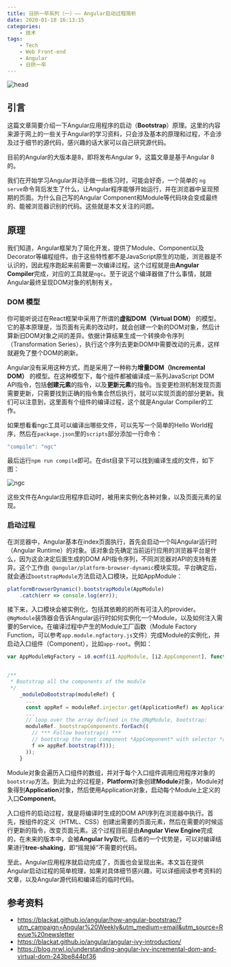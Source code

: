 ```yaml
---
title: 日拱一卒系列（一）—— Angular启动过程简析
date: 2020-01-10 16:13:15
categories:
    - 技术
tags:
    - Tech
    - Web Front-end
    - Angular
    - 日拱一卒
---
```

![head](abstract.jpg)
## 引言
这篇文章简要介绍一下Angular应用程序的启动（**Bootstrap**）原理。这里的内容来源于网上的一些关于Angular的学习资料，只会涉及基本的原理和过程，不会涉及过于细节的源代码，感兴趣的话大家可以自己研究源代码。

目前的Angular的大版本是8，即将发布Angular 9，这篇文章是基于Angular 8的。

我们在开始学习Angular并动手做一些练习时，可能会好奇，一个简单的 `ng serve`命令背后发生了什么，让Angular程序能够开始运行，并在浏览器中呈现预期的页面。为什么自己写的Angular Component和Module等代码块会变成最终的、能被浏览器识别的代码。这些就是本文关注的问题。

## 原理

我们知道，Angular框架为了简化开发，提供了Module、Component以及Decorator等编程组件。由于这些特性都不是JavaScript原生的功能，浏览器是不认识的，因此程序跑起来前需要一次编译过程。这个过程就是由**Angular Compiler**完成，对应的工具就是`ngc`。至于说这个编译器做了什么事情，就跟Angular最终呈现DOM对象的机制有关。

### DOM 模型
你可能听说过在React框架中采用了所谓的**虚拟DOM（Virtual DOM）** 的模型。它的基本原理是，当页面有元素的改动时，就会创建一个新的DOM对象，然后计算新旧DOM对象之间的差异。依据计算结果生成一个转换命令序列（Transformation Series），执行这个序列去更新DOM中需要改动的元素，这样就避免了整个DOM的刷新。
<!--more-->

Angular没有采用这种方式，而是采用了一种称为**增量DOM（Incremental DOM）** 的模型。在这种模型下，每个组件都被编译成一系列JavaScript DOM API指令，包括**创建元素**的指令，以及**更新元素**的指令。当变更检测机制发现页面需要更新，只需要找到正确的指令集合然后执行，就可以实现页面的部分更新。我们可以注意到，这里面有个组件的编译过程，这个就是Angular Compiler的工作。

如果想看看ngc工具可以编译出哪些文件，可以先写一个简单的Hello World程序，然后在`package.json`里的`scripts`部分添加一行命令：
```JavaScript
"compile": "ngc"
```
最后运行`npm run compile`即可。在dist目录下可以找到编译生成的文件，如下图：

![ngc](ngc-result.png)

这些文件在Angular应用程序启动时，被用来实例化各种对象，以及页面元素的呈现。


### 启动过程

在浏览器中，Angular基本在index页面执行，首先会启动一个叫Angular运行时（Angular Runtime）的对象。该对象会先确定当前运行应用的浏览器平台是什么，因为这会决定后面生成的DOM API指令序列，不同浏览器对API的支持有差异。这个工作由`
@angular/platform-browser-dynamic`模块实现。平台确定后，就会通过`bootstrapModule`方法启动入口模块，比如AppModule：

```JavaScript
platformBrowserDynamic().bootstrapModule(AppModule)
    .catch(err => console.log(err));
```
接下来，入口模块会被实例化，包括其依赖的的所有可注入的provider。`
@NgModule`装饰器会告诉Angular运行时如何实例化一个Module，以及如何注入需要的Service。在编译过程中产生的Module工厂函数（Module Factory Function，可以参考`app.module.ngfactory.js`文件）完成Module的实例化，并启动入口组件（Component），比如`app-root`。例如：

```javascript
var AppModuleNgFactory = i0.ɵcmf(i1.AppModule, [i2.AppComponent], function(_l) {...}


/**
 * Bootstrap all the components of the module
 */
    _moduleDoBootstrap(moduleRef) {
      ...
      const appRef = moduleRef.injector.get(ApplicationRef) as ApplicationRef;
      ...
      // loop over the array defined in the @NgModule, bootstrap:              [AppComponent]
      moduleRef._bootstrapComponents.forEach((
        // *** Follow bootstrap() ***
        // bootstrap the root component *AppComponent* with selector *app-root*
        f => appRef.bootstrap(f)));
      ));
    }
```
Module对象会遍历入口组件的数组，并对于每个入口组件调用应用程序对象的`bootstrap`方法。到此为止的过程是，**Platform**对象创建**Module**对象，Module对象得到**Application**对象，然后使用Application对象，启动每个Module上定义的入口**Component**。

入口组件的启动过程，就是将编译时生成的DOM API序列在浏览器中执行。首先，按组件的定义（HTML、CSS）创建出需要的页面元素，然后在需要的时候运行更新的指令，改变页面元素。这个过程目前是由**Angular View Engine**完成的，在未来的版本中，会被**Angular Ivy**取代。后者的一个优势是，可以对编译结果进行**tree-shaking**，即“摇晃掉”不需要的代码。

至此，Angular应用程序就启动完成了，页面也会呈现出来。本文旨在提供Angular启动过程的简单梳理，如果对具体细节感兴趣，可以详细阅读参考资料的文章，以及Angular源代码和编译后的临时代码。

## 参考资料


* https://blackat.github.io/angular/how-angular-bootstrap/?utm_campaign=Angular%20Weekly&utm_medium=email&utm_source=Revue%20newsletter
* https://blackat.github.io/angular/angular-ivy-introduction/
* https://blog.nrwl.io/understanding-angular-ivy-incremental-dom-and-virtual-dom-243be844bf36
